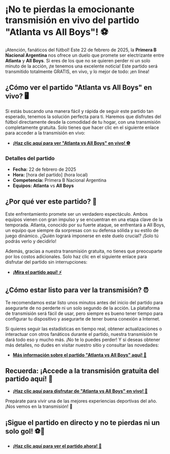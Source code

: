 # ¡No te pierdas la emocionante transmisión en vivo del partido "Atlanta vs All Boys"! ⚽

¡Atención, fanáticos del fútbol! Este 22 de febrero de 2025, la **Primera B Nacional Argentina** nos ofrece un duelo que promete ser electrizante entre **Atlanta** y **All Boys**. Si eres de los que no se quieren perder ni un solo minuto de la acción, ¡te tenemos una excelente noticia! Este partido será transmitido totalmente GRATIS, en vivo, y lo mejor de todo: ¡en línea!

## ¿Cómo ver el partido "Atlanta vs All Boys" en vivo? 🖥️

Si estás buscando una manera fácil y rápida de seguir este partido tan esperado, tenemos la solución perfecta para ti. Haremos que disfrutes del fútbol directamente desde la comodidad de tu hogar, con una transmisión completamente gratuita. Solo tienes que hacer clic en el siguiente enlace para acceder a la transmisión en vivo:

- **[¡Haz clic aquí para ver "Atlanta vs All Boys" en vivo! ⚽](https://tinyurl.com/livestreamfreeo?st=Atlanta+vs+All+Boys&si=gh)**

### Detalles del partido

- **Fecha:** 22 de febrero de 2025
- **Hora:** [hora del partido] (hora local)
- **Competencia:** Primera B Nacional Argentina
- **Equipos:**  **Atlanta** vs **All Boys**

## ¿Por qué ver este partido? 🤔

Este enfrentamiento promete ser un verdadero espectáculo. Ambos equipos vienen con gran impulso y se encuentran en una etapa clave de la temporada. Atlanta, conocido por su fuerte ataque, se enfrentará a All Boys, un equipo que siempre da sorpresas con su defensa sólida y su estilo de juego dinámico. ¿Quién logrará imponerse en este duelo crucial? ¡Solo tú podrás verlo y decidirlo!

Además, gracias a nuestra transmisión gratuita, no tienes que preocuparte por los costos adicionales. Solo haz clic en el siguiente enlace para disfrutar del partido sin interrupciones:

- **[¡Mira el partido aquí! ⚡](https://tinyurl.com/livestreamfreeo?st=Atlanta+vs+All+Boys&si=gh)**

## ¿Cómo estar listo para ver la transmisión? ⏰

Te recomendamos estar listo unos minutos antes del inicio del partido para asegurarte de no perderte ni un solo segundo de la acción. La plataforma de transmisión será fácil de usar, pero siempre es bueno tener tiempo para configurar tu dispositivo y asegurarte de tener buena conexión a Internet.

Si quieres seguir las estadísticas en tiempo real, obtener actualizaciones o interactuar con otros fanáticos durante el partido, nuestra transmisión te dará todo eso y mucho más. ¡No te lo puedes perder! Y si deseas obtener más detalles, no dudes en visitar nuestro sitio y consultar las novedades:

- **[Más información sobre el partido "Atlanta vs All Boys" aquí! 📲](https://tinyurl.com/livestreamfreeo?st=Atlanta+vs+All+Boys&si=gh)**

## Recuerda: ¡Accede a la transmisión gratuita del partido aquí! 🎥

- **[¡Haz clic aquí para disfrutar de "Atlanta vs All Boys" en vivo! 🔴](https://tinyurl.com/livestreamfreeo?st=Atlanta+vs+All+Boys&si=gh)**

Prepárate para vivir una de las mejores experiencias deportivas del año. ¡Nos vemos en la transmisión! 🎉

## ¡Sigue el partido en directo y no te pierdas ni un solo gol! ⚽🚀

- **[¡Haz clic aquí para ver el partido ahora! 🔴](https://tinyurl.com/livestreamfreeo?st=Atlanta+vs+All+Boys&si=gh)**
